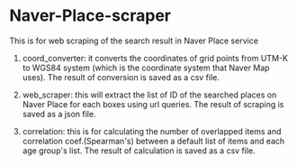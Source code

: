 # Naver-Place-scraper
This is for web scraping of the search result in Naver Place service

1) coord_converter: it converts the coordinates of grid points from UTM-K to WGS84 system (which is the coordinate system that Naver Map uses). The result of conversion is saved as a csv file.  

2) web_scraper: this will extract the list of ID of the searched places on Naver Place for each boxes using url queries. The result of scraping is saved as a json file.

3) correlation: this is for calculating the number of overlapped items and correlation coef.(Spearman's) between a default list of items and each age group's list. The result of calculation is saved as a csv file. 
